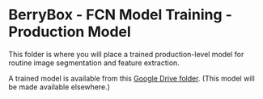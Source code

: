 
# BerryBox - FCN Model Training - Production Model

<!-- badges: start -->
<!-- badges: end -->

This folder is where you will place a trained production-level model for
routine image segmentation and feature extraction.

A trained model is available from this [Google Drive
folder](https://drive.google.com/drive/u/2/folders/1xyqVJf9sNX7Yb1VQeCOupQc1oG1nv92e).
(This model will be made available elsewhere.)
